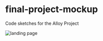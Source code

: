 # final-project-mockup
Code sketches for the Alloy Project

![landing page](../doc/landing-page.png)
